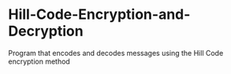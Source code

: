 # Hill-Code-Encryption-and-Decryption
Program that encodes and decodes messages using the Hill Code encryption method
